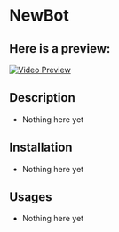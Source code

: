 # NewBot

## Here is a preview:
[![Video Preview](Assets/video_thumbnail.png)](Assets/Untitled%20video%20-%20Made%20with%20Clipchamp.mp4)

## Description 
- Nothing here yet 

## Installation 
- Nothing here yet 

## Usages 
- Nothing here yet 
